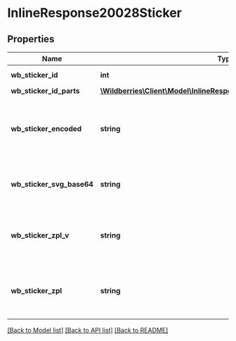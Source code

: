 # InlineResponse20028Sticker

## Properties
Name | Type | Description | Notes
------------ | ------------- | ------------- | -------------
**wb_sticker_id** | **int** | Идентификатор этикетки. | [optional] 
**wb_sticker_id_parts** | [**\Wildberries\Client\Model\InlineResponse20028StickerWbStickerIdParts**](InlineResponse20028StickerWbStickerIdParts.md) |  | [optional] 
**wb_sticker_encoded** | **string** | Закодированное значение стикера (представляется на этикетке в формате Code-128). | [optional] 
**wb_sticker_svg_base64** | **string** | Полное представление этикетки в векторном формате. | [optional] 
**wb_sticker_zpl_v** | **string** | Полное представление этикетки в формате ZPL (вертикальное положение). | [optional] 
**wb_sticker_zpl** | **string** | Полное представление этикетки в формате ZPL (горизонтальное положение) | [optional] 

[[Back to Model list]](../../README.md#documentation-for-models) [[Back to API list]](../../README.md#documentation-for-api-endpoints) [[Back to README]](../../README.md)

